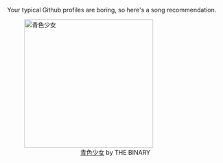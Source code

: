 Your typical Github profiles are boring, so here's a song recommendation.
<figure><img width="300" height="300" src="https://i.scdn.co/image/ab67616d0000b27338206e0674b74691dd7ce0ae" alt="青色少女" /><figcaption align="center"><a href="https://open.spotify.com/track/1RBRZChKHfkrgMkO4l72Ll" target="_blank">青色少女</a> by THE BINARY</figcaption></figure>
